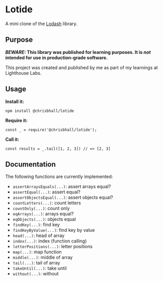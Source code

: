 # Lotide

A mini clone of the [Lodash](https://lodash.com) library.

## Purpose

**_BEWARE:_ This library was published for learning purposes. It is _not_ intended for use in production-grade software.**

This project was created and published by me as part of my learnings at Lighthouse Labs. 

## Usage

**Install it:**

`npm install @chrisbhall/lotide`

**Require it:**

`const _ = require('@chrisbhall/lotide');`

**Call it:**

`const results = _.tail([1, 2, 3]) // => [2, 3]`

## Documentation

The following functions are currently implemented:

* `assertArraysEquals(...)`: assert arrays equal?
* `assertEqual(...)`: assert equal?
* `assertObjectsEqual(...)`: assert objects equal?
* `countLetters(...)`: count letters
* `countOnly(...)`: count only 
* `eqArrays(...)`: arrays equal?
* `eqObjects(...)`: objects equal
* `findKey(...)`: find key
* `findKeyByValue(...)`: find key by value
* `head(...)`: head of array
* `index(...)`: index (function calling)
* `letterPositions(...)`: letter positions
* `map(...)`: map function
* `middle(...)`: middle of array
* `tail(...)`: tail of array
* `takeUntil(...)`: take until
* `without(...)`: without